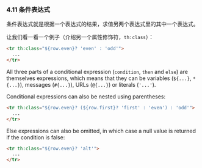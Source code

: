 ### 4.11 条件表达式

条件表达式就是根据一个表达式的结果，求值另两个表达式里的其中一个表达式。

让我们看一看一个例子（介绍另一个属性修饰符，`th:class`）：
```html
<tr th:class="${row.even}? 'even' : 'odd'">
  ...
</tr>
```
All three parts of a conditional expression (`condition`, `then` and `else`) are themselves expressions, which means that they can be variables (`${...}`, `*{...}`), messages (`#{...}`), URLs (`@{...}`) or literals (`'...'`).

Conditional expressions can also be nested using parentheses:
```html
<tr th:class="${row.even}? (${row.first}? 'first' : 'even') : 'odd'">
  ...
</tr>
```
Else expressions can also be omitted, in which case a null value is returned if the condition is false:
```html
<tr th:class="${row.even}? 'alt'">
  ...
</tr>
```